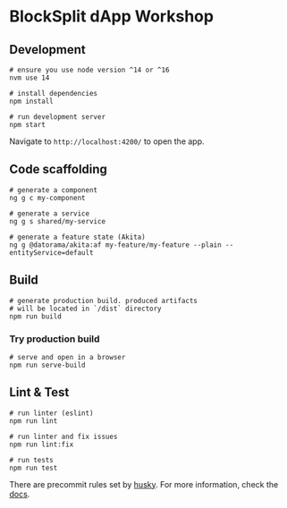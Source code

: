# BlockSplit dApp Workshop 

## Development

```
# ensure you use node version ^14 or ^16
nvm use 14

# install dependencies
npm install

# run development server
npm start
```

Navigate to `http://localhost:4200/` to open the app. 

## Code scaffolding

```
# generate a component
ng g c my-component

# generate a service
ng g s shared/my-service

# generate a feature state (Akita)
ng g @datorama/akita:af my-feature/my-feature --plain --entityService=default
```

## Build

```
# generate production build. produced artifacts
# will be located in `/dist` directory
npm run build
```

### Try production build

```
# serve and open in a browser
npm run serve-build
```

## Lint & Test

```
# run linter (eslint)
npm run lint

# run linter and fix issues
npm run lint:fix

# run tests
npm run test
```

There are precommit rules set by [husky](https://github.com/typicode/husky). For more information, check the [docs](https://typicode.github.io/husky/#/).


